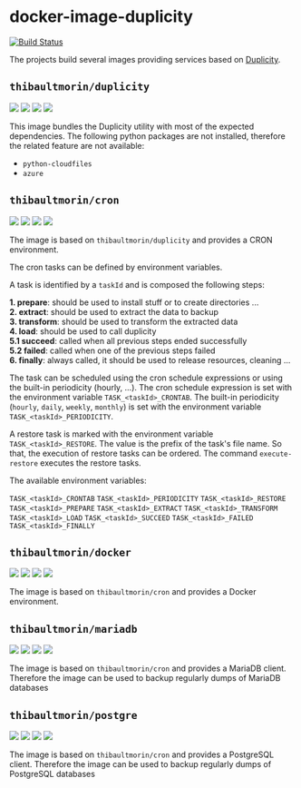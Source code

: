 # docker-image-duplicity

[![Build Status](https://travis-ci.com/tmorin/docker-image-duplicity.svg)](https://travis-ci.com/tmorin/docker-image-duplicity)

The projects build several images providing services based on [Duplicity](http://duplicity.nongnu.org/).

## `thibaultmorin/duplicity`

[![](https://images.microbadger.com/badges/version/thibaultmorin/duplicity:latest.svg)](https://microbadger.com/images/thibaultmorin/duplicity)
[![](https://images.microbadger.com/badges/image/thibaultmorin/duplicity:latest.svg)](https://microbadger.com/images/thibaultmorin/duplicity)
[![](https://images.microbadger.com/badges/commit/thibaultmorin/duplicity:latest.svg)](https://microbadger.com/images/thibaultmorin/duplicity)
[![](https://images.microbadger.com/badges/license/thibaultmorin/duplicity.svg)](https://microbadger.com/images/thibaultmorin/duplicity)

This image bundles the Duplicity utility with most of the expected dependencies. The following python packages are not installed, therefore the related feature are not available:

- `python-cloudfiles`
- `azure`

## `thibaultmorin/cron`

[![](https://images.microbadger.com/badges/version/thibaultmorin/duplicity-cron:latest.svg)](https://microbadger.com/images/thibaultmorin/duplicity-cron)
[![](https://images.microbadger.com/badges/image/thibaultmorin/duplicity-cron:latest.svg)](https://microbadger.com/images/thibaultmorin/duplicity-cron)
[![](https://images.microbadger.com/badges/commit/thibaultmorin/duplicity-cron:latest.svg)](https://microbadger.com/images/thibaultmorin/duplicity-cron)
[![](https://images.microbadger.com/badges/license/thibaultmorin/duplicity-cron.svg)](https://microbadger.com/images/thibaultmorin/duplicity-cron)

The image is based on `thibaultmorin/duplicity` and provides a CRON environment.

The cron tasks can be defined by environment variables.

A task is identified by a `taskId` and is composed the following steps:

**1. prepare**: should be used to install stuff or to create directories ...<br>
**2. extract**: should be used to extract the data to backup<br>
**3. transform**: should be used to transform the extracted data<br>
**4. load**: should be used to call duplicity<br>
**5.1 succeed**: called when all previous steps ended successfully<br>
**5.2 failed**: called when one of the previous steps failed<br>
**6. finally**: always called, it should be used to release resources, cleaning ...

The task can be scheduled using the cron schedule expressions or using the built-in periodicity (hourly, ...).
The cron schedule expression is set with the environment variable `TASK_<taskId>_CRONTAB`.
The built-in periodicity (`hourly`, `daily`, `weekly`, `monthly`) is set with the environment variable `TASK_<taskId>_PERIODICITY`.

A restore task is marked with the environment variable `TASK_<taskId>_RESTORE`.
The value is the prefix of the task's file name.
So that, the execution of restore tasks can be ordered.
The command `execute-restore` executes the restore tasks.

The available environment variables:

`TASK_<taskId>_CRONTAB`
`TASK_<taskId>_PERIODICITY`
`TASK_<taskId>_RESTORE`
`TASK_<taskId>_PREPARE`
`TASK_<taskId>_EXTRACT`
`TASK_<taskId>_TRANSFORM`
`TASK_<taskId>_LOAD`
`TASK_<taskId>_SUCCEED`
`TASK_<taskId>_FAILED`
`TASK_<taskId>_FINALLY`

## `thibaultmorin/docker`

[![](https://images.microbadger.com/badges/version/thibaultmorin/duplicity-docker:latest.svg)](https://microbadger.com/images/thibaultmorin/duplicity-docker)
[![](https://images.microbadger.com/badges/image/thibaultmorin/duplicity-docker:latest.svg)](https://microbadger.com/images/thibaultmorin/duplicity-docker)
[![](https://images.microbadger.com/badges/commit/thibaultmorin/duplicity-docker:latest.svg)](https://microbadger.com/images/thibaultmorin/duplicity-docker)
[![](https://images.microbadger.com/badges/license/thibaultmorin/duplicity-docker.svg)](https://microbadger.com/images/thibaultmorin/duplicity-docker)

The image is based on `thibaultmorin/cron` and provides a Docker environment.

## `thibaultmorin/mariadb`

[![](https://images.microbadger.com/badges/version/thibaultmorin/duplicity-mariadb:latest.svg)](https://microbadger.com/images/thibaultmorin/duplicity-mariadb)
[![](https://images.microbadger.com/badges/image/thibaultmorin/duplicity-mariadb:latest.svg)](https://microbadger.com/images/thibaultmorin/duplicity-mariadb)
[![](https://images.microbadger.com/badges/commit/thibaultmorin/duplicity-mariadb:latest.svg)](https://microbadger.com/images/thibaultmorin/duplicity-mariadb)
[![](https://images.microbadger.com/badges/license/thibaultmorin/duplicity-mariadb.svg)](https://microbadger.com/images/thibaultmorin/duplicity-mariadb)

The image is based on `thibaultmorin/cron` and provides a MariaDB client. Therefore the image can be used to backup regularly dumps of MariaDB databases

## `thibaultmorin/postgre`

[![](https://images.microbadger.com/badges/version/thibaultmorin/duplicity-postgre:latest.svg)](https://microbadger.com/images/thibaultmorin/duplicity-postgre)
[![](https://images.microbadger.com/badges/image/thibaultmorin/duplicity-postgre:latest.svg)](https://microbadger.com/images/thibaultmorin/duplicity-postgre)
[![](https://images.microbadger.com/badges/commit/thibaultmorin/duplicity-postgre:latest.svg)](https://microbadger.com/images/thibaultmorin/duplicity-postgre)
[![](https://images.microbadger.com/badges/license/thibaultmorin/duplicity-postgre.svg)](https://microbadger.com/images/thibaultmorin/duplicity-postgre)

The image is based on `thibaultmorin/cron` and provides a PostgreSQL client. Therefore the image can be used to backup regularly dumps of PostgreSQL databases
